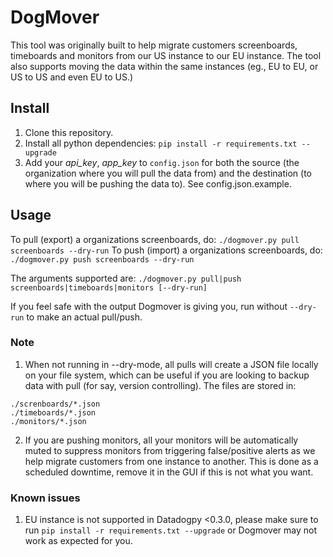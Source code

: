 # DogMover
This tool was originally built to help migrate customers screenboards, timeboards and monitors from our US instance to our EU instance. The tool also supports moving the data within the same instances (eg., EU to EU, or US to US and even EU to US.)

## Install
1. Clone this repository.
2. Install all python dependencies: ``pip install -r requirements.txt --upgrade``
2. Add your _api_key_, _app_key_ to ``config.json`` for both the source (the organization where you will pull the data from) and the destination (to where you will be pushing the data to). See config.json.example. 

## Usage
To pull (export) a organizations screenboards, do:
``./dogmover.py pull screenboards --dry-run``
To push (import) a organizations screenboards, do:
``./dogmover.py push screenboards --dry-run``

The arguments supported are:
``./dogmover.py pull|push screenboards|timeboards|monitors [--dry-run] ``

If you feel safe with the output Dogmover is giving you, run without ``--dry-run`` to make an actual pull/push.

### Note
1. When not running in --dry-mode, all pulls will create a JSON file locally on your file system, which can be useful if you are looking to backup data with pull (for say, version controlling). The files are stored in:
``` 
./screnboards/*.json
./timeboards/*.json
./monitors/*.json
```

2. If you are pushing monitors, all your monitors will be automatically muted to suppress monitors from triggering false/positive alerts as we help migrate customers from one instance to another. This is done as a scheduled downtime, remove it in the GUI if this is not what you want.

### Known issues
1. EU instance is not supported in Datadogpy <0.3.0, please make sure to run ``pip install -r requirements.txt --upgrade`` or Dogmover may not work as expected for you.
